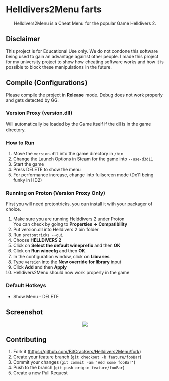 # Helldivers2Menu farts

<p align="center">
   Helldivers2Menu is a Cheat Menu for the popular Game Helldivers 2.
</p>

## Disclaimer
This project is for Educational Use only. We do not condone this software being used to gain an advantage against other people. I made this project for my university project to show how cheating software works and how it is possible to block these manipulations in the future.

## Compile (Configurations)
Please compile the project in **Release** mode. Debug does not work properly and gets detected by GG.

### Version Proxy (version.dll)
Will automatically be loaded by the Game itself if the dll is in the game directory.

### How to Run
1. Move the `version.dll` into the game directory in `/bin`
2. Change the Launch Options in Steam for the game into `--use-d3d11` 
3. Start the game
4. Press DELETE to show the menu
5. For performance increase, change into fullscreen mode (Dx11 being funky in HD2)

### Running on Proton (Version Proxy Only)
First you will need protontricks, you can install it with your packager of choice.

1. Make sure you are running Helddivers 2 under Proton  
   You can check by going to **Properties -> Compatibility**
3. Put version.dll into Helldivers 2 bin folder
4. Run `protontricks --gui`
5. Choose **HELLDIVERS 2**
6. Click on **Select the default wineprefix** and then **OK**
7. Click on **Run winecfg** and then **OK**
8. In the configuration window, click on **Libraries**
9. Type `version` into the **New override for library** input
10. Click **Add** and then **Apply**
11. Helldivers2Menu should now work properly in the game

### Default Hotkeys
- Show Menu - DELETE

## Screenshot
<p align="center">
   <img src="screenshot.png">
</p>

## Contributing
1. Fork it (<https://github.com/BitCrackers/Helldivers2Menu/fork>)
2. Create your feature branch (`git checkout -b feature/fooBar`)
3. Commit your changes (`git commit -am 'Add some fooBar'`)
4. Push to the branch (`git push origin feature/fooBar`)
5. Create a new Pull Request
